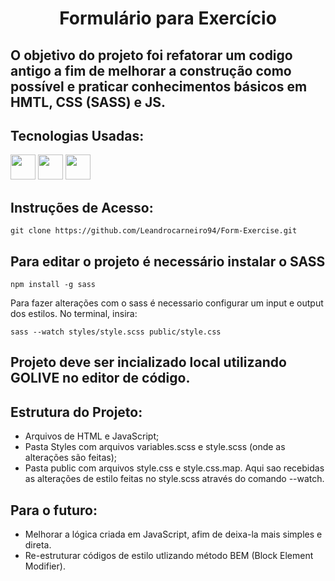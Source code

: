 <h1 align="center">Formulário para Exercício</h1>

## O objetivo do projeto foi refatorar um codigo antigo a fim de melhorar a construção como possível e praticar conhecimentos básicos em HMTL, CSS (SASS) e JS.

## Tecnologias Usadas:
<img src="https://cdn.jsdelivr.net/gh/devicons/devicon/icons/sass/sass-original.svg" width="40" height="40"/> <img src="https://cdn.jsdelivr.net/gh/devicons/devicon/icons/javascript/javascript-original.svg" width="40" height="40"/> <img src="https://cdn.jsdelivr.net/gh/devicons/devicon/icons/html5/html5-original.svg" width="40" height="40"/>

## Instruções de Acesso:
```
git clone https://github.com/Leandrocarneiro94/Form-Exercise.git
```
## Para editar o projeto é necessário instalar o SASS
```
npm install -g sass
```
Para fazer alterações com o sass é necessario configurar um input e output dos estilos. No terminal, insira:
```
sass --watch styles/style.scss public/style.css
```
## Projeto deve ser incializado local utilizando GOLIVE no editor de código.


## Estrutura do Projeto:
+ Arquivos de HTML e JavaScript;
+ Pasta Styles com arquivos variables.scss e style.scss (onde as alterações são feitas);
+ Pasta public com arquivos style.css e style.css.map. Aqui sao recebidas as alterações de estilo feitas no style.scss através do comando --watch.

## Para o futuro:
+ Melhorar a lógica criada em JavaScript, afim de deixa-la mais simples e direta.
+ Re-estruturar códigos de estilo utlizando método BEM (Block Element Modifier).
